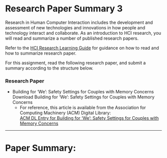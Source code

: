 # Research Paper Summary 3
Research in Human Computer Interaction includes the development and assessment of new technologies and innovations in how people and technology interact and collaborate. As an introduction to HCI research, you will read and summarize a number of published research papers.

Refer to the [HCI Research Learning Guide](./README.md) for guidance on how to read and how to summarize research paper.

For this assignment, read the following research paper, and submit a summary according to the structure below.

### Research Paper

* Building for ‘We’: Safety Settings for Couples with Memory Concerns Download Building for ‘We’: Safety Settings for Couples with Memory Concerns
  * For reference, this article is available from the Association for Computing Machinery (ACM) Digital Library:<br> [ACM DL Entry for Building for ‘We’: Safety Settings for Couples with Memory Concerns](https://dl.acm.org/doi/10.1145/3411764.3445071)

------
# Paper Summary:
